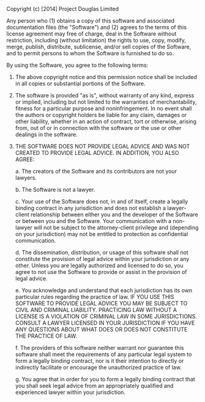 Copyright (c) [2014] Project Douglas Limited

Any person who (1) obtains a copy of this software and associated documentation
files (the "Software") and (2) agrees to the terms of this license agreement may
free of charge, deal in the Software without restriction, including (without limitation)
the rights to use, copy, modify, merge, publish, distribute, sublicense,
and/or sell copies of the Software, and to permit persons to whom the Software
is furnished to do so.

By using the Software, you agree to the following terms:

1.	The above copyright notice and this permission notice shall be included in
all copies or substantial portions of the Software.

2.	The software is provided "as is", without warranty of any kind, express or
implied, including but not limited to the warranties of merchantability,
fitness for a particular purpose and noninfringement. In no event shall the
authors or copyright holders be liable for any claim, damages or other
liability, whether in an action of contract, tort or otherwise, arising from,
out of or in connection with the software or the use or other dealings in
the software.

3.	THE SOFTWARE DOES NOT PROVIDE LEGAL ADVICE AND WAS NOT CREATED TO PROVIDE
LEGAL ADVICE.  IN ADDITION, YOU ALSO AGREE:

	a.	The creators of the Software and its contributors are not your lawyers.

	b.	The Software is not a lawyer.

	c.	Your use of the Software does not, in and of itself, create a legally
		binding contract in any jurisdiction and does not establish a lawyer-client
		relationship between either you and the developer of the Software or between
		you and the Software. Your communication with a non-lawyer will not be subject
		to the attorney-client privilege and (depending on your jurisdiction) may not
		be entitled to protection as confidential communication.

	d.	The dissemination, distribution, or usage of this software shall not constitute
		the provision of legal advice within your jurisdiction or any other. Unless you
		are legally authorized and licensed to do so, you agree to not use the Software
		to provide or assist in the provision of legal advice.

	e.	You acknowledge and understand that each jurisdiction has its own particular
		rules regarding the practice of law. IF YOU USE THIS SOFTWARE TO PROVIDE LEGAL
		ADVICE YOU MAY BE SUBJECT TO CIVIL AND CRIMINAL LIABILITY. PRACTICING LAW WITHOUT
		A LICENSE IS A VIOLATION OF CRIMINAL LAW IN SOME JURISDICTIONS. CONSULT A LAWYER
		LICENSED IN YOUR JURISDICTION IF YOU HAVE ANY QUESTIONS ABOUT WHAT DOES OR DOES
		NOT CONSTITUTE THE PRACTICE OF LAW.

	f.	The providers of this software neither warrant nor guarantee this software shall
		meet the requirements of any particular legal system to form a legally binding
		contract, nor is it their intention to directly or indirectly facilitate or
		encourage the unauthorized practice of law.

	g.	You agree that in order for you to form a legally binding contract that you shall
		seek legal advice from an appropriately qualified and experienced lawyer within
		your jurisdiction.

